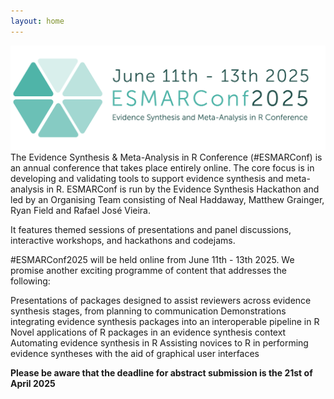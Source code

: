 ```yaml
---
layout: home
---
```

![ESMARConf2025](/assets/images/ESMARConf2025.png)
The Evidence Synthesis & Meta-Analysis in R Conference (#ESMARConf) is an annual conference that takes place entirely online. The core focus is in developing and validating tools to support evidence synthesis and meta-analysis in R. ESMARConf is run by the Evidence Synthesis Hackathon and led by an Organising Team consisting of Neal Haddaway, Matthew Grainger, Ryan Field and Rafael José Vieira.

It features themed sessions of presentations and panel discussions, interactive workshops, and hackathons and codejams.

#ESMARConf2025 will be held online from June 11th - 13th 2025. We promise another exciting programme of content that addresses the following:

Presentations of packages designed to assist reviewers across evidence synthesis stages, from planning to communication
Demonstrations integrating evidence synthesis packages into an interoperable pipeline in R
Novel applications of R packages in an evidence synthesis context
Automating evidence synthesis in R
Assisting novices to R in performing evidence syntheses with the aid of graphical user interfaces

**Please be aware that the deadline for abstract submission is the 21st of April 2025**

